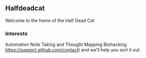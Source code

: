 ## Halfdeadcat

Welcome to the home of the Half Dead Cat

### Interests
Automation
Note Taking and Thought Mapping
Biohacking
https://support.github.com/contact) and we’ll help you sort it out.
